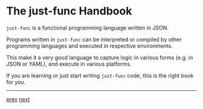# The just-func Handbook

`just-func` is a functional programming language written in JSON.

Programs written in `just-func` can be interpreted or compiled by other programming languages and executed in respective environments.

This make it a very good language to capture logic in various forms (e.g. in JSON or YAML),
and execute in various platforms.

If you are learning or just start writing `just-func` code,
this is the right book for you.

---

[prev](SUMMARY.md) [next](getting-started.md)
